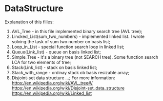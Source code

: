 # DataStructure
Explanation of this filles:
  1) AVL_Tree - in this file implemented binary search tree (AVL tree);
  2) Lincked_List(sum_two_numbers) - implemented linked list. I wrote solving the task of sum two number on basis list;
  3) Loop_in_List - special function search loop in linked list;
  4) Queue(Link_list) - queue on basis linked list;
  5) Simple_Tree - it's a binary tree (not SEARCH tree). Some function search LCA for two elements of tree;
  6) Stack(Link_list) - stack on basis linked list;
  7) Stack_with_range - ordinay stack ob basis resizable array;
  8) Disjoint-set data structure ...;
For more information:
https://en.wikipedia.org/wiki/AVL_tree#/
https://en.wikipedia.org/wiki/Disjoint-set_data_structure
https://en.wikipedia.org/wiki/Linked_list
